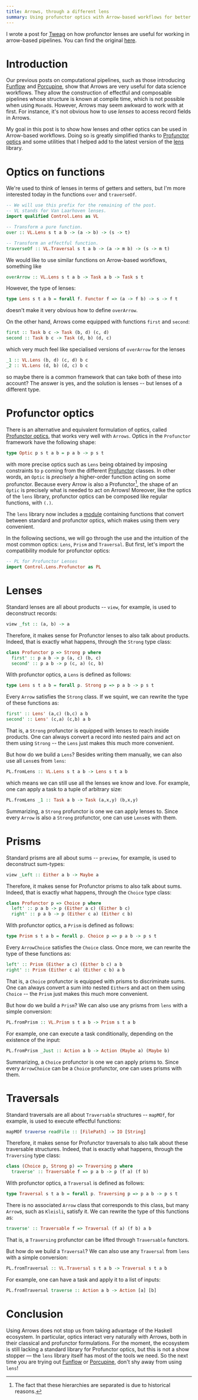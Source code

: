 ```yaml
---
title: Arrows, through a different lens
summary: Using profunctor optics with Arrow-based workflows for better composability
---
```


I wrote a post for [Tweag](https://www.tweag.io) on how profunctor lenses are
useful for working in arrow-based pipelines. You can find the original
[here](https://www.tweag.io/blog/2021-04-15-arrows-through-a-different-lens/).

# Introduction

Our previous posts on computational pipelines, such as those introducing [Funflow][funflow] and [Porcupine][porcupine], show that Arrows are very useful for data science workflows.
They allow the construction of effectful and composable pipelines whose structure is known at compile time, which is not possible when using `Monad`s.
However, Arrows may seem awkward to work with at first. For instance,
it's not obvious how to use _lenses_ to access record fields in Arrows.

My goal in this post is to show how lenses and other optics can be used in Arrow-based workflows.
Doing so is greatly simplified thanks to [Profunctor
optics][profunctor-optics] and some utilities that I helped add to the latest version of the [lens][lens] library.

# Optics on functions

We're used to think of lenses in terms of getters and setters, but I'm
more interested today in the functions `over` and `traverseOf`.

```haskell
-- We will use this prefix for the remaining of the post.
-- VL stands for Van Laarhoven lenses.
import qualified Control.Lens as VL

-- Transform a pure function.
over :: VL.Lens s t a b -> (a -> b) -> (s -> t)

-- Transform an effectful function.
traverseOf :: VL.Traversal s t a b -> (a -> m b) -> (s -> m t)
```

We would like to use similar functions on Arrow-based workflows,
something like

```haskell
overArrow :: VL.Lens s t a b -> Task a b -> Task s t
```

However, the type of lenses:

```haskell
type Lens s t a b = forall f. Functor f => (a -> f b) -> s -> f t
```

doesn't make it very obvious how to define `overArrow`.

On the other hand, Arrows come equipped with functions `first` and `second`:

```haskell
first :: Task b c -> Task (b, d) (c, d)
second :: Task b c -> Task (d, b) (d, c)
```

which very much feel like specialised versions of `overArrow` for the
lenses

```haskell
_1 :: VL.Lens (b, d) (c, d) b c
_2 :: VL.Lens (d, b) (d, c) b c
```

so maybe there is a common framework that can take both of these into account?
The answer is yes, and the solution is lenses -- but lenses of a different type.

# Profunctor optics

There is an alternative and equivalent formulation of optics, called [Profunctor optics][profunctor-optics], that works very well with `Arrows`.
Optics in the `Profunctor` framework have the following shape:

```haskell
type Optic p s t a b = p a b -> p s t
```

with more precise optics such as `Lens` being obtained by imposing constraints to `p` coming from the different [Profunctor][profunctor] classes.
In other words, an `Optic` is _precisely_ a higher-order function acting on some profunctor.
Because every Arrow is also a Profunctor[^arrow-profunctor], the shape
of an `Optic` is precisely what is needed to act on Arrows! Moreover, like the optics of the `lens` library, profunctor optics can be composed like regular functions, with `(.)`.

The `lens` library now includes a [module][profunctor-module] containing functions that convert between standard and profunctor optics, which makes using them very convenient.

In the following sections, we will go through the use and the intuition of the most common optics: `Lens`, `Prism` and `Traversal`.
But first, let's import the compatibility module for profunctor optics:

```haskell
-- PL for Profunctor Lenses
import Control.Lens.Profunctor as PL
```

# Lenses

Standard lenses are all about products -- `view`, for example, is used to deconstruct records:

```haskell
view _fst :: (a, b) -> a
```

Therefore, it makes sense for Profunctor lenses to also talk about products.
Indeed, that is exactly what happens, through the `Strong` type class:

```haskell
class Profunctor p => Strong p where
  first' :: p a b -> p (a, c) (b, c)
  second' :: p a b -> p (c, a) (c, b)
```

With profunctor optics, a `Lens` is defined as follows:

```haskell
type Lens s t a b = forall p. Strong p => p a b -> p s t
```

Every `Arrow` satisfies the `Strong` class.
If we squint, we can rewrite the type of these functions as:

```haskell
first' :: Lens' (a,c) (b,c) a b
second' :: Lens' (c,a) (c,b) a b
```

That is, a `Strong` profunctor is equipped with lenses to reach
inside products.
One can always convert a record into nested pairs and act on them using `Strong` -- the `Lens` just makes this much more convenient.

But how do we build a `Lens`?
Besides writing them manually, we can also use all `Lens`es from `lens`:

```haskell
PL.fromLens :: VL.Lens s t a b -> Lens s t a b
```

which means we can still use all the lenses we know and love.
For example, one can apply a task to a tuple of arbitrary size:

```haskell
PL.fromLens _1 :: Task a b -> Task (a,x,y) (b,x,y)
```

Summarizing, a `Strong` profunctor is one we can apply lenses to.
Since every `Arrow` is also a `Strong` profunctor, one can use `Lens`es with them.

# Prisms

Standard prisms are all about sums -- `preview`, for example, is used to deconstruct sum-types:

```haskell
view _Left :: Either a b -> Maybe a
```

Therefore, it makes sense for Profunctor prisms to also talk about sums.
Indeed, that is exactly what happens, through the `Choice` type class:

```haskell
class Profunctor p => Choice p where
  left' :: p a b -> p (Either a c) (Either b c)
  right' :: p a b -> p (Either c a) (Either c b)
```

With profunctor optics, a `Prism` is defined as follows:

```haskell
type Prism s t a b = forall p. Choice p => p a b -> p s t
```

Every `ArrowChoice` satisfies the `Choice` class.
Once more, we can rewrite the type of these functions as:

```haskell
left' :: Prism (Either a c) (Either b c) a b
right' :: Prism (Either c a) (Either c b) a b
```

That is, a `Choice` profunctor is equipped with prisms to discriminate sums.
One can always convert a sum into nested `Either`s and act on them using `Choice` -- the `Prism` just makes this much more convenient.

But how do we build a `Prism`?
We can also use any prisms from `lens` with a simple conversion:

```haskell
PL.fromPrism :: VL.Prism s t a b -> Prism s t a b
```

For example, one can execute a task conditionally, depending on the existence of the input:

```haskell
PL.fromPrism _Just :: Action a b -> Action (Maybe a) (Maybe b)
```

Summarizing, a `Choice` profunctor is one we can apply prisms to.
Since every `ArrowChoice` can be a `Choice` profunctor, one can uses prisms with them.

# Traversals

Standard traversals are all about `Traversable` structures -- `mapMOf`, for example, is used to execute effectful functions:

```haskell
mapMOf traverse readFile :: [FilePath] -> IO [String]
```

Therefore, it makes sense for Profunctor traversals to also talk about these traversable structures.
Indeed, that is exactly what happens, through the `Traversing` type class:

```haskell
class (Choice p, Strong p) => Traversing p where
  traverse' :: Traversable f => p a b -> p (f a) (f b)
```

With profunctor optics, a `Traversal` is defined as follows:

```haskell
type Traversal s t a b = forall p. Traversing p => p a b -> p s t
```

There is no associated `Arrow` class that corresponds to this class, but many `Arrow`s, such as `Kleisli`, satisfy it.
We can rewrite the type of this functions as:

```haskell
traverse' :: Traversable f => Traversal (f a) (f b) a b
```

That is, a `Traversing` profunctor can be lifted through `Traversable`
functors.

But how do we build a `Traversal`?
We can also use any `Traversal` from `lens` with a simple conversion:

```haskell
PL.fromTraversal :: VL.Traversal s t a b -> Traversal s t a b
```

For example, one can have a task and apply it to a list of inputs:

```haskell
PL.fromTraversal traverse :: Action a b -> Action [a] [b]
```

# Conclusion

Using Arrows does not stop us from taking advantage of the Haskell ecosystem.
In particular, optics interact very naturally with Arrows, both in their classical and profunctor formulations.
For the moment, the ecosystem is still lacking a standard library for Profunctor optics, but this is not a show stopper — the `lens` library itself has most of the tools we need.
So the next time you are trying out [Funflow][funflow] or [Porcupine][porcupine], don't shy away from using `lens`!

[funflow]: https://www.tweag.io/blog/2018-04-25-funflow.html
[porcupine]: https://www.tweag.io/blog/2019-10-30-porcupine.html
[funflow-src]: https://github.com/tweag/funflow/
[porcupine-src]: https://github.com/tweag/porcupine
[arrow]: https://hackage.haskell.org/package/base-4.12.0.0/docs/Control-Arrow.html
[lens]: https://hackage.haskell.org/package/lens-5.0.1
[profunctor-optics]: https://arxiv.org/abs/1703.10857
[profunctor]: https://hackage.haskell.org/package/profunctors-5.5.2/docs/Data-Profunctor.html
[profunctor-module]: https://hackage.haskell.org/package/lens-5/docs/Control-Lens-Profunctor.html

[^arrow-profunctor]: The fact that these hierarchies are separated is due to historical reasons.
